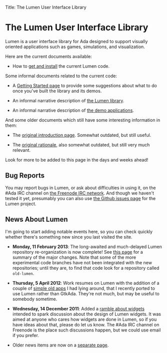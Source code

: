Title: The Lumen User Interface Library

<h1 class="centered">The Lumen User Interface Library</h1>

Lumen is a user interface library for Ada designed to support visually oriented
applications such as games, simulations, and visualization.

Here are the current documents available:

* How to [get and install][install] the current Lumen code.

Some informal documents related to the current code:

* A [Getting Started page][start] to provide some suggestions about what to do
  once you've built the library and its demos.

* An informal narrative description of [the Lumen library][nlumen].

* An informal narrative description of [the demo applications][ndemos].

And some older documents which still have some interesting information in them:

* The [original introduction page][intro].  Somewhat outdated, but still useful.

* The [original rationale][rat], also somewhat outdated, but still very much
  relevant.

Look for more to be added to this page in the days and weeks ahead!

<h2 class="centered">Bug Reports</h2>

You may report bugs in Lumen, or ask about difficulties in using it,
on the \#Ada IRC channel on [the Freenode IRC network][freenode].  And
though we haven't tested it yet, presumably you can also use
[the Github issues page][issues] for the Lumen project.

<h2 class="centered">News About Lumen</h2>

I'm going to start adding notable events here, so you can check quickly
whether there's something new since you last visited the site.

* **Monday, 11 February 2013**: The long-awaited and much-delayed Lumen
    repository re-organization is now complete!  See [this page][changelog]
    for a summary of the major changes.  Note that some of the more
    experimental code branches have not been integrated with the new
    repositories; until they are, to find that code look for a repository
    called `old-lumen`.

* **Thursday, 5 April 2012**: Work resumes on Lumen with the addition of a
    couple of [simple old apps][stages] I had lying around, that I recently
    ported to use Lumen rather than GtkAda.  They're not much, but may be
    useful to somebody sometime.

* **Wednesday, 14 December 2011**: Added a [ramble about widgets][ramble]
    intended to spark discussion about the design of Lumen widgets.  It was
    aimed at anyone who cares how widgets are done in Lumen, so if you have
    ideas about that, please do let us know.  The #Ada IRC channel on Freenode
    is the place such discussions happen, but we could use email if you
    prefer.

* Older news items are now on a [separate page][oldnews].

[changelog]: changelog.html
[freenode]:  http://freenode.net/
[install]:   install.html
[intro]:     old-intro.html
[issues]:    https://github.com/karakalo/lumen/issues
[ndemos]:    narrative-demos.html
[nlumen]:    narrative-lumen.html
[oldnews]:   old-news.html
[ramble]:    widgets-1.html
[rat]:       rationale.html
[stages]:    narrative-stages.html
[start]:     getting-started.html
